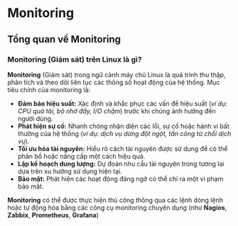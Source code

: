 # Monitoring

## Tổng quan về Monitoring

### Monitoring (Giám sát) trên Linux là gì?

**Monitoring** (Giám sát) trong ngữ cảnh máy chủ Linux là quá trình thu thập, phân tích và theo dõi liên tục các thông số hoạt động của hệ thống. Mục tiêu chính của monitoring là:

- **Đảm bảo hiệu suất:** Xác định và khắc phục các vấn đề hiệu suất (*ví dụ: CPU quá tải, bộ nhớ đầy, I/O chậm*) trước khi chúng ảnh hưởng đến người dùng.
- **Phát hiện sự cố:** Nhanh chóng nhận diện các lỗi, sự cố hoặc hành vi bất thường của hệ thống (*ví dụ: dịch vụ dừng đột ngột, tấn công từ chối dịch vụ*).
- **Tối ưu hóa tài nguyên:** Hiểu rõ cách tài nguyên được sử dụng để có thể phân bổ hoặc nâng cấp một cách hiệu quả.
- **Lập kế hoạch dung lượng:** Dự đoán nhu cầu tài nguyên trong tương lai dựa trên xu hướng sử dụng hiện tại.
- **Bảo mật:** Phát hiện các hoạt động đáng ngờ có thể chỉ ra một vi phạm bảo mật.

**Monitoring** có thể được thực hiện thủ công thông qua các lệnh dòng lệnh hoặc tự động hóa bằng các công cụ monitoring chuyên dụng (như **Nagios**, **Zabbix**, **Prometheus**, **Grafana**)

